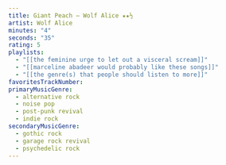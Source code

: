 ```yaml
---
title: Giant Peach — Wolf Alice ★★½
artist: Wolf Alice
minutes: "4"
seconds: "35"
rating: 5
playlists:
  - "[[the feminine urge to let out a visceral scream]]"
  - "[[marceline abadeer would probably like these songs]]"
  - "[[the genre(s) that people should listen to more]]"
favoritesTrackNumber:
primaryMusicGenre:
  - alternative rock
  - noise pop
  - post-punk revival
  - indie rock
secondaryMusicGenre:
  - gothic rock
  - garage rock revival
  - psychedelic rock
---
```

